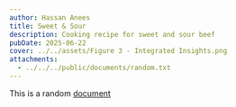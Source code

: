 ```yaml
---
author: Hassan Anees
title: Sweet & Sour
description: Cooking recipe for sweet and sour beef
pubDate: 2025-06-22
cover: ../../assets/Figure 3 - Integrated Insights.png
attachments:
  - ../../../public/documents/random.txt
---
```

This is a random [document](/documents/random.txt)